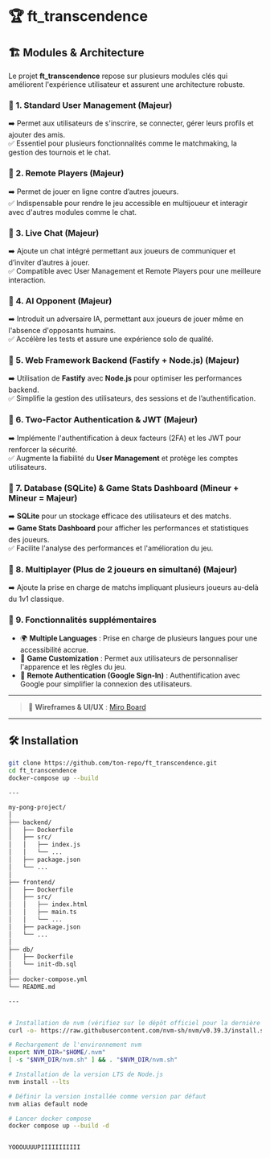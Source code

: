 # 🏆 ft_transcendence  

## 🏗️ Modules & Architecture  

Le projet **ft_transcendence** repose sur plusieurs modules clés qui améliorent l'expérience utilisateur et assurent une architecture robuste.  

### 🔹 1. Standard User Management (Majeur)  
➡️ Permet aux utilisateurs de s'inscrire, se connecter, gérer leurs profils et ajouter des amis.  
✅ Essentiel pour plusieurs fonctionnalités comme le matchmaking, la gestion des tournois et le chat.  

### 🔹 2. Remote Players (Majeur)  
➡️ Permet de jouer en ligne contre d’autres joueurs.  
✅ Indispensable pour rendre le jeu accessible en multijoueur et interagir avec d'autres modules comme le chat.  

### 🔹 3. Live Chat (Majeur)  
➡️ Ajoute un chat intégré permettant aux joueurs de communiquer et d’inviter d’autres à jouer.  
✅ Compatible avec User Management et Remote Players pour une meilleure interaction.  

### 🔹 4. AI Opponent (Majeur)  
➡️ Introduit un adversaire IA, permettant aux joueurs de jouer même en l'absence d'opposants humains.  
✅ Accélère les tests et assure une expérience solo de qualité.  

### 🔹 5. Web Framework Backend (Fastify + Node.js) (Majeur)  
➡️ Utilisation de **Fastify** avec **Node.js** pour optimiser les performances backend.  
✅ Simplifie la gestion des utilisateurs, des sessions et de l’authentification.  

### 🔹 6. Two-Factor Authentication & JWT (Majeur)  
➡️ Implémente l'authentification à deux facteurs (2FA) et les JWT pour renforcer la sécurité.  
✅ Augmente la fiabilité du **User Management** et protège les comptes utilisateurs.  

### 🔹 7. Database (SQLite) & Game Stats Dashboard (Mineur + Mineur = Majeur)  
➡️ **SQLite** pour un stockage efficace des utilisateurs et des matchs.  
➡️ **Game Stats Dashboard** pour afficher les performances et statistiques des joueurs.  
✅ Facilite l'analyse des performances et l'amélioration du jeu.  

### 🔹 8. Multiplayer (Plus de 2 joueurs en simultané) (Majeur)  
➡️ Ajoute la prise en charge de matchs impliquant plusieurs joueurs au-delà du 1v1 classique.  

### 🔹 9. Fonctionnalités supplémentaires  
- 🌍 **Multiple Languages** : Prise en charge de plusieurs langues pour une accessibilité accrue.  
- 🎨 **Game Customization** : Permet aux utilisateurs de personnaliser l'apparence et les règles du jeu.  
- 🔑 **Remote Authentication (Google Sign-In)** : Authentification avec Google pour simplifier la connexion des utilisateurs.  

---  

> 🔗 **Wireframes & UI/UX** : [Miro Board](https://miro.com/app/board/uXjVIQuhdj8=/)  

---

## 🛠 Installation  
```bash
git clone https://github.com/ton-repo/ft_transcendence.git
cd ft_transcendence
docker-compose up --build

---

my-pong-project/
│
├── backend/
│   ├── Dockerfile
│   ├── src/
│   │   ├── index.js
│   │   └── ...
│   ├── package.json
│   └── ...
│
├── frontend/
│   ├── Dockerfile
│   ├── src/
│   │   ├── index.html
│   │   ├── main.ts
│   │   └── ...
│   ├── package.json
│   └── ...
│
├── db/
│   ├── Dockerfile
│   └── init-db.sql
│
├── docker-compose.yml
└── README.md

---


# Installation de nvm (vérifiez sur le dépôt officiel pour la dernière version)
curl -o- https://raw.githubusercontent.com/nvm-sh/nvm/v0.39.3/install.sh | bash

# Rechargement de l'environnement nvm
export NVM_DIR="$HOME/.nvm"
[ -s "$NVM_DIR/nvm.sh" ] && . "$NVM_DIR/nvm.sh"

# Installation de la version LTS de Node.js
nvm install --lts

# Définir la version installée comme version par défaut
nvm alias default node

# Lancer docker compose
docker compose up --build -d


YOOOUUUUPIIIIIIIIIII